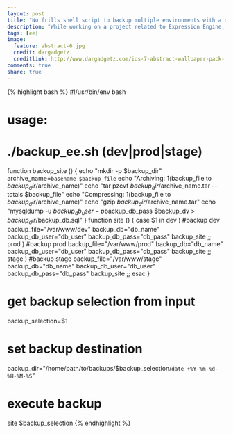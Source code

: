 ```yaml
---
layout: post
title: "No frills shell script to backup multiple environments with a database dump"
description: "While working on a project related to Expression Engine, I created a small shell script to allow backing up of the various environments. This script is bare bones simple and just gets the job done. Nothing fancy here."
tags: [ee]
image:
  feature: abstract-6.jpg
  credit: dargadgetz
  creditlink: http://www.dargadgetz.com/ios-7-abstract-wallpaper-pack-for-iphone-5-and-ipod-touch-retina/
comments: true
share: true
---
```


{% highlight bash %}
  #!/usr/bin/env bash
  # usage:
  # 
  # ./backup_ee.sh (dev|prod|stage)
  function backup_site () {
    echo "mkdir -p $backup_dir"
    archive_name=`basename $backup_file`
    echo "Archiving: $1 ($backup_file to $backup_dir/$archive_name)"
    echo "tar pzcvf $backup_dir/$archive_name.tar --totals $backup_file"
    echo "Compressing: $1 ($backup_file to $backup_dir/$archive_name)"
    echo "gzip $backup_dir/$archive_name.tar"
    echo "mysqldump -u $backup_db_user -p$backup_db_pass $backup_dv > $backup_dir/$backup_db.sql"
  }
  function site () {
    case $1 in
      dev )
      #backup dev
      backup_file="/var/www/dev"
      backup_db="db_name"
      backup_db_user="db_user"
      backup_db_pass="db_pass"
      backup_site
        ;;
      prod )
      #backup prod
      backup_file="/var/www/prod"
      backup_db="db_name"
      backup_db_user="db_user"
      backup_db_pass="db_pass"
      backup_site
        ;;
      stage )
      #backup stage
      backup_file="/var/www/stage"
      backup_db="db_name"
      backup_db_user="db_user"
      backup_db_pass="db_pass"
      backup_site
        ;;
    esac
  }
  # get backup selection from input
  backup_selection=$1
  # set backup destination
  backup_dir="/home/path/to/backups/$backup_selection/`date +%Y-%m-%d-%H-%M-%S`"
  # execute backup
  site $backup_selection
{% endhighlight %}